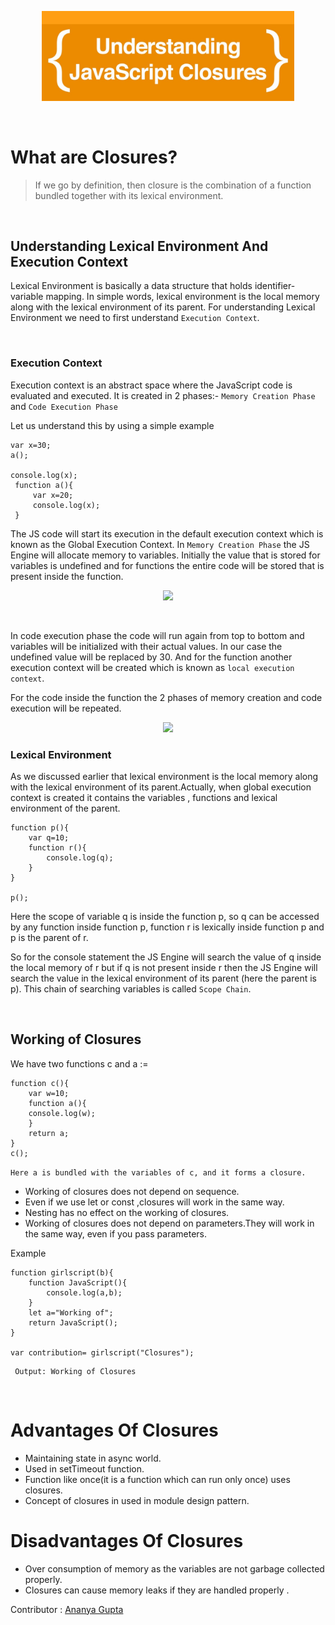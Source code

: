 
<p align="center">
<img src="Topics/Closures_In_JavaScript/../../Closures_Image.jpeg" width="80%" height="50%"  >
</p>
<p>&nbsp;</p>

# What are Closures?
 >If we go by definition, then closure is the combination of a function bundled together with its lexical environment.
<p>&nbsp;</p>

 ## **Understanding Lexical Environment And Execution Context**
 
Lexical Environment is basically a data structure that holds identifier-variable mapping. In simple words, lexical environment is the local memory along with the lexical environment of its parent. For understanding Lexical Environment we need to first understand ```Execution Context```.
<p>&nbsp;</p>

### **Execution Context**
Execution context is an abstract space where the JavaScript code is evaluated and executed.
It is created in 2 phases:- 
```Memory Creation Phase```  and ```Code Execution Phase```

Let us understand this by using a simple example

```
var x=30;
a();

console.log(x);
 function a(){
     var x=20;
     console.log(x);
 }

```
The JS code will start its execution in the default execution context which is known as the Global Execution Context. In ```Memory Creation Phase``` the JS Engine will allocate memory to variables. Initially the value that is stored for variables is undefined and for functions the entire code will be stored that is present inside the function.

<p align="center">
<img src="././Execution_Context1.png" height="40%">
</p>
<p>&nbsp;</p>

In code execution phase the code will run again from top to bottom and variables will be initialized with their actual values. In our case the undefined value will be replaced by 30.
And for the function another execution context will be created which is known as ```local execution context```. 

For the code inside the function the 2 phases of memory creation and code execution will be repeated.

<p align="center">
<img src="././Execution_Context3.png" >
</p>

### **Lexical Environment**
As we discussed earlier that lexical environment is the local memory along with the lexical environment of its parent.Actually, when global execution context is created it contains the variables , functions and lexical environment of the parent.

```
function p(){
    var q=10;
    function r(){
        console.log(q);
    }
}

p();

```
Here the scope of variable q is inside the function p, so q can be accessed by any function inside function p, function r is lexically inside function p and p is the parent of r.


So for the console statement the JS Engine will search the value of q inside the local memory of r but if q is not present inside r then the JS Engine will search the value in the lexical environment of its parent (here the parent is p). This chain of searching variables is called `Scope Chain`.

<p>&nbsp;</p>

## Working of Closures

We have two functions c and a :=
```
function c(){
    var w=10;
    function a(){
    console.log(w);
    }
    return a;
}
c();
```
`Here a is bundled with the variables of c, and it forms a closure.`
   
- Working of closures does not depend on sequence.
- Even if we use let or const ,closures will work in the same way.
- Nesting has no effect on the working of closures.
- Working of closures does not depend on parameters.They will work in the same way, even if you pass parameters.
 
 Example
```
function girlscript(b){
    function JavaScript(){
        console.log(a,b);
    }
    let a="Working of";
    return JavaScript();
}

var contribution= girlscript("Closures");
```
```
 Output: Working of Closures
 ```


<p>&nbsp;</p>

# Advantages Of Closures


- Maintaining state in async world.
- Used in setTimeout function.
- Function like once(it is a function which can run only once) uses closures.
- Concept of closures in used in module design pattern.
  

# Disadvantages Of Closures
- Over consumption of memory as the variables are not garbage collected properly.
- Closures can cause memory leaks if they are handled properly .


 Contributor : [Ananya Gupta](https://github.com/Ananyagupta43)


  


